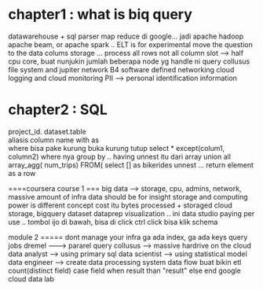 chapter1 : what is biq query
===================
datawarehouse + sql parser
map reduce di google... jadi apache hadoop
apache beam, or apache spark ..
ELT is for experimental
move the question to the data
colums storage ... process all rows not all column
slot --> half cpu core, buat nunjukin jumlah beberapa node yg handle ni query
collusus file system and jupiter network
B4 software defined networking
cloud logging and cloud monitoring
PII --> personal identification information

chapter2 : SQL
==================
project_id. dataset.table  
aliasis column name with as  
where bisa pake kurung buka kurung tutup
select * except(colum1, column2)
where nya group by .. having
unnest itu dari array
union all
array_agg( num_trips)
FROM( select [] as bikerides
unnest ... return element as a row

====coursera course 1 ===
big data --> storage, cpu, admins, network, massive amount of infra
data should be for insight
storage and computing power is different concept
cost itu bytes processed + storaged
cloud storage, bigquery dataset
dataprep
visualization .. ini data studio
paying per use ..
tombol ijo di bawah, bisa di click
ctrl click
bisa klik schema

module 2 =====
dont manage your infra
ga ada index, ga ada keys
query jobs
dremel ---> pararel query
collusus --> massive hardrive on the cloud
data analyst --> using primary sql
data scientist --> using statistical model
data engineer --> create data processing system
data flow buat bikin etl
count(distinct field)
case field 
 when result than "result"
 else
 end
google cloud data lab



